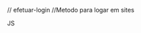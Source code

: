 // efetuar-login
//Metodo para logar em sites

JS

<meta charset="UTF-8">
<script>

    var loginCadastrado = "alura";
    var senhaCadastrada = "alura321";

    var loginInformado = prompt("Informe seu login");
    var senhaInformada = prompt("Informe sua senha");

    if( loginCadastrado == loginInformado && senhaCadastrada == senhaInformada ) {

        alert("Bem-vindo ao sistema " + loginInformado);
    } else {

        alert("Login inválido. Tente novamente");
    }
</script>
